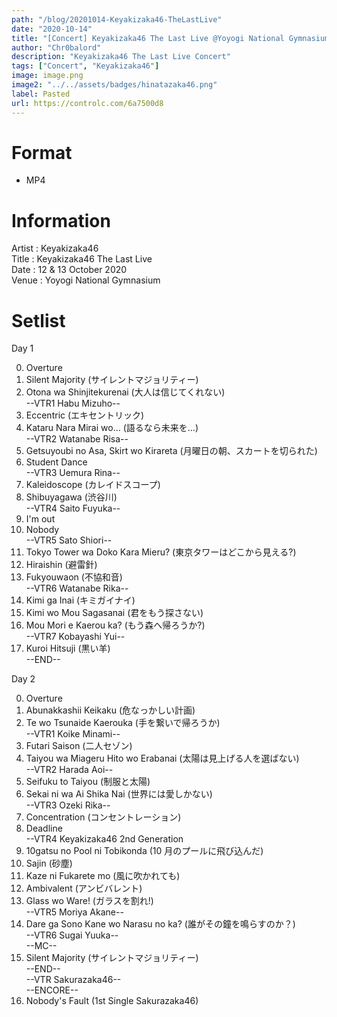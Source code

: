 ```yaml
---
path: "/blog/20201014-Keyakizaka46-TheLastLive"
date: "2020-10-14"
title: "[Concert] Keyakizaka46 The Last Live @Yoyogi National Gymnasium"
author: "Chr0balord"
description: "Keyakizaka46 The Last Live Concert"
tags: ["Concert", "Keyakizaka46"]
image: image.png
image2: "../../assets/badges/hinatazaka46.png"
label: Pasted
url: https://controlc.com/6a7500d8
---
```


# Format

- MP4

# Information

Artist : Keyakizaka46 <br>
Title : Keyakizaka46 The Last Live <br>
Date : 12 & 13 October 2020 <br>
Venue : Yoyogi National Gymnasium

# Setlist

Day 1 <br>

0. Overture
1. Silent Majority (サイレントマジョリティー)
2. Otona wa Shinjitekurenai (大人は信じてくれない) <br>
   --VTR1 Habu Mizuho-- <br>
3. Eccentric (エキセントリック)
4. Kataru Nara Mirai wo... (語るなら未来を…) <br>
   --VTR2 Watanabe Risa--
5. Getsuyoubi no Asa, Skirt wo Kirareta (月曜日の朝、スカートを切られた)
6. Student Dance <br>
   --VTR3 Uemura Rina--
7. Kaleidoscope (カレイドスコープ)
8. Shibuyagawa (渋谷川) <br>
   --VTR4 Saito Fuyuka--
9. I'm out
10. Nobody <br>
    --VTR5 Sato Shiori--
11. Tokyo Tower wa Doko Kara Mieru? (東京タワーはどこから見える?)
12. Hiraishin (避雷針)
13. Fukyouwaon (不協和音) <br>
    --VTR6 Watanabe Rika--
14. Kimi ga Inai (キミガイナイ)
15. Kimi wo Mou Sagasanai (君をもう探さない)
16. Mou Mori e Kaerou ka? (もう森へ帰ろうか?) <br>
    --VTR7 Kobayashi Yui--
17. Kuroi Hitsuji (黒い羊) <br>
    --END--

Day 2 <br>

0. Overture
1. Abunakkashii Keikaku (危なっかしい計画)
2. Te wo Tsunaide Kaerouka (手を繋いで帰ろうか) <br>
   --VTR1 Koike Minami--
3. Futari Saison (二人セゾン)
4. Taiyou wa Miageru Hito wo Erabanai (太陽は見上げる人を選ばない) <br>
   --VTR2 Harada Aoi--
5. Seifuku to Taiyou (制服と太陽)
6. Sekai ni wa Ai Shika Nai (世界には愛しかない) <br>
   --VTR3 Ozeki Rika--
7. Concentration (コンセントレーション)
8. Deadline <br>
   --VTR4 Keyakizaka46 2nd Generation <br>
9. 10gatsu no Pool ni Tobikonda (10 月のプールに飛び込んだ)
10. Sajin (砂塵)
11. Kaze ni Fukarete mo (風に吹かれても)
12. Ambivalent (アンビバレント)
13. Glass wo Ware! (ガラスを割れ!) <br>
    --VTR5 Moriya Akane--
14. Dare ga Sono Kane wo Narasu no ka? (誰がその鐘を鳴らすのか？) <br>
    --VTR6 Sugai Yuuka-- <br>
    --MC--
15. Silent Majority (サイレントマジョリティー) <br>
    --END-- <br>
    --VTR Sakurazaka46-- <br>
    --ENCORE-- <br>
16. Nobody's Fault (1st Single Sakurazaka46)
